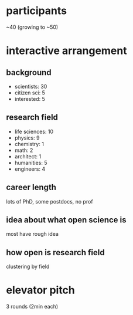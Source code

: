 # participants
~40 (growing to ~50)

# interactive arrangement
## background
 - scientists: 30
 - citizen sci: 5
 - interested: 5

## research field
 - life sciences: 10
 - physics: 9
 - chemistry: 1
 - math: 2
 - architect: 1
 - humanities: 5
 - engineers: 4

## career length
lots of PhD, some postdocs, no prof

## idea about what open science is
most have rough idea

## how open is research field
clustering by field

# elevator pitch
3 rounds (2min each)
